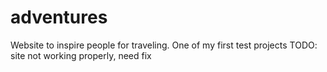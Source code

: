 # adventures
Website to inspire people for traveling.
One of my first test projects
TODO: site not working properly, need fix
